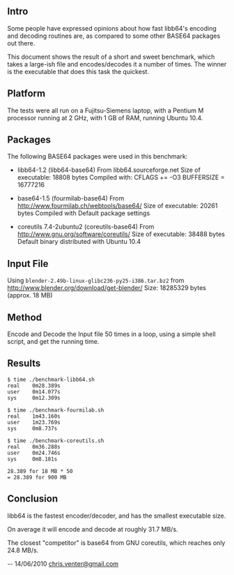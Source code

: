 ## Intro

Some people have expressed opinions about how fast libb64's encoding and decoding routines are, as compared to some other BASE64 packages out there.

This document shows the result of a short and sweet benchmark, which takes a large-ish file and encodes/decodes it a number of times.
The winner is the executable that does this task the quickest.

## Platform

The tests were all run on a Fujitsu-Siemens laptop, with a Pentium M processor running at 2 GHz, with 1 GB of RAM, running Ubuntu 10.4.

## Packages

The following BASE64 packages were used in this benchmark:

- libb64-1.2 (libb64-base64)
  From libb64.sourceforge.net
  Size of executable: 18808 bytes
  Compiled with:
    CFLAGS += -O3
    BUFFERSIZE = 16777216

- base64-1.5 (fourmilab-base64)
  From http://www.fourmilab.ch/webtools/base64/
  Size of executable: 20261 bytes
  Compiled with Default package settings

- coreutils 7.4-2ubuntu2 (coreutils-base64)
  From http://www.gnu.org/software/coreutils/
  Size of executable: 38488 bytes
  Default binary distributed with Ubuntu 10.4

## Input File

Using `blender-2.49b-linux-glibc236-py25-i386.tar.bz2` from http://www.blender.org/download/get-blender/
Size: 18285329 bytes (approx. 18 MB)

## Method

Encode and Decode the Input file 50 times in a loop, using a simple shell script, and get the running time.

## Results

    $ time ./benchmark-libb64.sh
    real    0m28.389s
    user    0m14.077s
    sys     0m12.309s

    $ time ./benchmark-fourmilab.sh
    real    1m43.160s
    user    1m23.769s
    sys     0m8.737s

    $ time ./benchmark-coreutils.sh
    real    0m36.288s
    user    0m24.746s
    sys     0m8.181s

    28.389 for 18 MB * 50
    = 28.389 for 900 MB

## Conclusion

libb64 is the fastest encoder/decoder, and has the smallest executable size.

On average it will encode and decode at roughly 31.7 MB/s.

The closest "competitor" is base64 from GNU coreutils, which reaches only 24.8 MB/s.

--
14/06/2010
chris.venter@gmail.com
